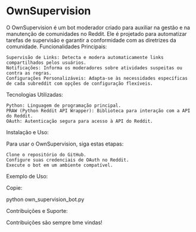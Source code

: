# OwnSupervision

O OwnSupervision é um bot moderador criado para auxiliar na gestão e na manutenção de comunidades no Reddit. Ele é projetado para automatizar tarefas de supervisão e garantir a conformidade com as diretrizes da comunidade.
Funcionalidades Principais:

    Supervisão de Links: Detecta e modera automaticamente links compartilhados pelos usuários.
    Notificações: Informa os moderadores sobre atividades suspeitas ou contra as regras.
    Configurações Personalizáveis: Adapta-se às necessidades específicas de cada subreddit com opções de configuração flexíveis.

Tecnologias Utilizadas:

    Python: Linguagem de programação principal.
    PRAW (Python Reddit API Wrapper): Biblioteca para interação com a API do Reddit.
    OAuth: Autenticação segura para acesso à API do Reddit.

Instalação e Uso:

Para usar o OwnSupervision, siga estas etapas:

    Clone o repositório do GitHub.
    Configure suas credenciais de OAuth no Reddit.
    Execute o bot em um ambiente compatível.

Exemplo de Uso:

Copie: 

python own_supervision_bot.py

Contribuições e Suporte:

Contribuições são sempre bme vindas!
